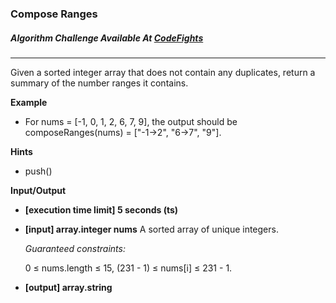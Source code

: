 ### Compose Ranges

##### Algorithm Challenge Available At [CodeFights](https://codefights.com/interview-practice/task/cHYqbQ9DiWmejAdeG)
---
Given a sorted integer array that does not contain any duplicates, return a summary of the number ranges it contains.

**Example**
-   For nums = [-1, 0, 1, 2, 6, 7, 9], the output should be
composeRanges(nums) = ["-1->2", "6->7", "9"].

**Hints**
-   push()

**Input/Output**

- **[execution time limit] 5 seconds (ts)**
- **[input] array.integer nums**
    A sorted array of unique integers.

    *Guaranteed constraints:*

    0 ≤ nums.length ≤ 15,
    (231 - 1) ≤ nums[i] ≤ 231 - 1.

- **[output] array.string**
